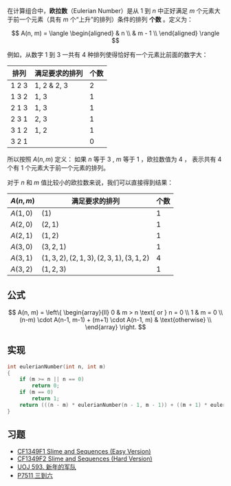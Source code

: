 在计算组合中，**欧拉数**（Eulerian Number）是从 $1$ 到 $n$ 中正好满足 $m$ 个元素大于前一个元素（具有 $m$ 个“上升”的排列）条件的排列 **个数** 。定义为：

$$
A(n, m) = 
\langle 
\begin{aligned}
& n \\
& m - 1 \\
\end{aligned}
\rangle
$$

例如，从数字 $1$ 到 $3$ 一共有 $4$ 种排列使得恰好有一个元素比前面的数字大：

| 排列  |  满足要求的排列  | 个数  |
| ---------- | --------------- | -------------- |
| 1 2 3 | 1, 2 & 2, 3 | 2 |
| 1 3 2 | 1, 3 | 1 |
| 2 1 3 | 1, 3 | 1 |
| 2 3 1 | 2, 3 | 1 | 
| 3 1 2 | 1, 2 | 1 |
| 3 2 1 |      | 0 |

所以按照 $A(n, m)$ 定义： 如果 $n$ 等于 $3$ , $m$ 等于 $1$ ，欧拉数值为 $4$ ， 表示共有 $4$ 个有 $1$ 个元素大于前一个元素的排列。

对于 $n$ 和 $m$ 值比较小的欧拉数来说，我们可以直接得到结果：

| $A(n, m)$  | 满足要求的排列 | 个数 | 
| ---------- | --------------- | --------------- | 
| $A(1, 0)$ | $(1)$ | 1 |
| $A(2, 0)$ | $(2, 1)$ | 1 |
| $A(2, 1)$  | $(1, 2)$ | 1 |
| $A(3, 0)$ | $(3, 2, 1)$ | 1 | 
| $A(3, 1)$ | $(1, 3, 2), (2, 1, 3), (2, 3, 1), (3, 1, 2)$ | 4 |
| $A(3, 2)$ | $(1, 2, 3)$ | 1 |

## 公式

$$
A(n, m) = 
\left\{
\begin{array}{ll}
0 & m > n \text{ or } n = 0 \\
1 & m = 0 \\
(n-m) \cdot A(n-1, m-1) + (m+1) \cdot A(n-1, m) & \text{otherwise} \\
\end{array}
\right.
$$

## 实现

```c++
int eulerianNumber(int n, int m)
{
    if (m >= n || n == 0)
        return 0;
    if (m == 0)
        return 1;
    return (((n - m) * eulerianNumber(n - 1, m - 1)) + ((m + 1) * eulerianNumber(n - 1, m)));
}
```

## 习题

-  [CF1349F1 Slime and Sequences (Easy Version)](https://www.luogu.com.cn/problem/CF1349F1) 
-  [CF1349F2 Slime and Sequences (Hard Version)](https://www.luogu.com.cn/problem/CF1349F2) 
-  [UOJ 593. 新年的军队](https://uoj.ac/problem/593) 
-  [P7511 三到六](https://www.luogu.com.cn/problem/P7511) 
